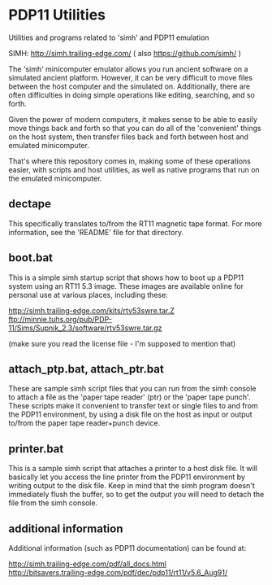 # PDP11 Utilities

Utilities and programs related to 'simh' and PDP11 emulation

SIMH:  http://simh.trailing-edge.com/
( also https://github.com/simh/ )

The 'simh' minicomputer emulator allows you run ancient software on a
simulated ancient platform.  However, it can be very difficult to move
files between the host computer and the simulated on.  Additionally,
there are often difficulties in doing simple operations like editing,
searching, and so forth.

Given the power of modern computers, it makes sense to be able to easily
move things back and forth so that you can do all of the 'convenient'
things on the host system, then transfer files back and forth between
host and emulated minicomputer.

That's where this repository comes in, making some of these operations
easier, with scripts and host utilities, as well as native programs that
run on the emulated minicomputer.

## dectape

This specifically translates to/from the RT11 magnetic tape format. For
more information, see the 'README' file for that directory.

## boot.bat

This is a simple simh startup script that shows how to boot up a PDP11
system using an RT11 5.3 image.  These images are available online for
personal use at various places, including these:

  <a href="http://simh.trailing-edge.com/kits/rtv53swre.tar.Z">
    http://simh.trailing-edge.com/kits/rtv53swre.tar.Z</a><br>

  <a href="ftp://minnie.tuhs.org/pub/PDP-11/Sims/Supnik_2.3/software/rtv53swre.tar.gz">
    ftp://minnie.tuhs.org/pub/PDP-11/Sims/Supnik_2.3/software/rtv53swre.tar.gz </a><br>

  (make sure you read the license file - I'm supposed to mention that)

## attach_ptp.bat, attach_ptr.bat

These are sample simh script files that you can run from the simh console
to attach a file as the 'paper tape reader' (ptr) or the 'paper tape
punch'. These scripts make it convenient to transfer text or single files
to and from the PDP11 environment, by using a disk file on the host as
input or output to/from the paper tape reader+punch device.

## printer.bat

This is a sample simh script that attaches a printer to a host disk file.
It will basically let you access the line printer from the PDP11
environment by writing output to the disk file.  Keep in mind that the
simh program doesn't immediately flush the buffer, so to get the output
you will need to detach the file from the simh console.


## additional information

Additional information (such as PDP11 documentation) can be found at:

  <a href="http://simh.trailing-edge.com/pdf/all_docs.html">
    http://simh.trailing-edge.com/pdf/all_docs.html</a><br>

  <a href="http://bitsavers.trailing-edge.com/pdf/dec/pdp11/rt11/v5.6_Aug91/">
    http://bitsavers.trailing-edge.com/pdf/dec/pdp11/rt11/v5.6_Aug91/</a><br>


